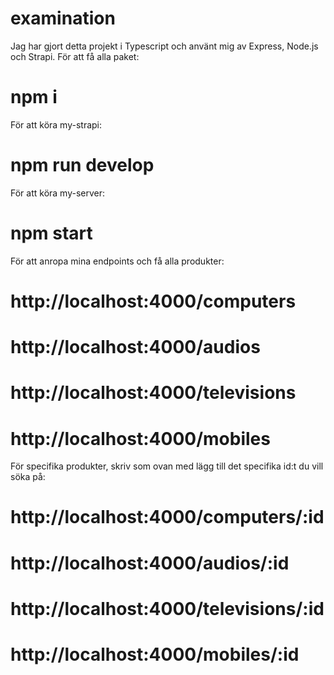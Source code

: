 ﻿# examination

Jag har gjort detta projekt i Typescript och använt mig av Express, Node.js och Strapi.
För att få alla paket:

# npm i

För att köra my-strapi:

# npm run develop

För att köra my-server:

# npm start

För att anropa mina endpoints och få alla produkter:

# http://localhost:4000/computers
# http://localhost:4000/audios
# http://localhost:4000/televisions
# http://localhost:4000/mobiles


För specifika produkter, skriv som ovan med lägg till det specifika id:t du vill söka på:

# http://localhost:4000/computers/:id
# http://localhost:4000/audios/:id
# http://localhost:4000/televisions/:id
# http://localhost:4000/mobiles/:id
